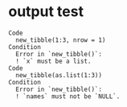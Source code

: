 # output test

    Code
      new_tibble(1:3, nrow = 1)
    Condition
      Error in `new_tibble()`:
      ! `x` must be a list.
    Code
      new_tibble(as.list(1:3))
    Condition
      Error in `new_tibble()`:
      ! `names` must not be `NULL`.

